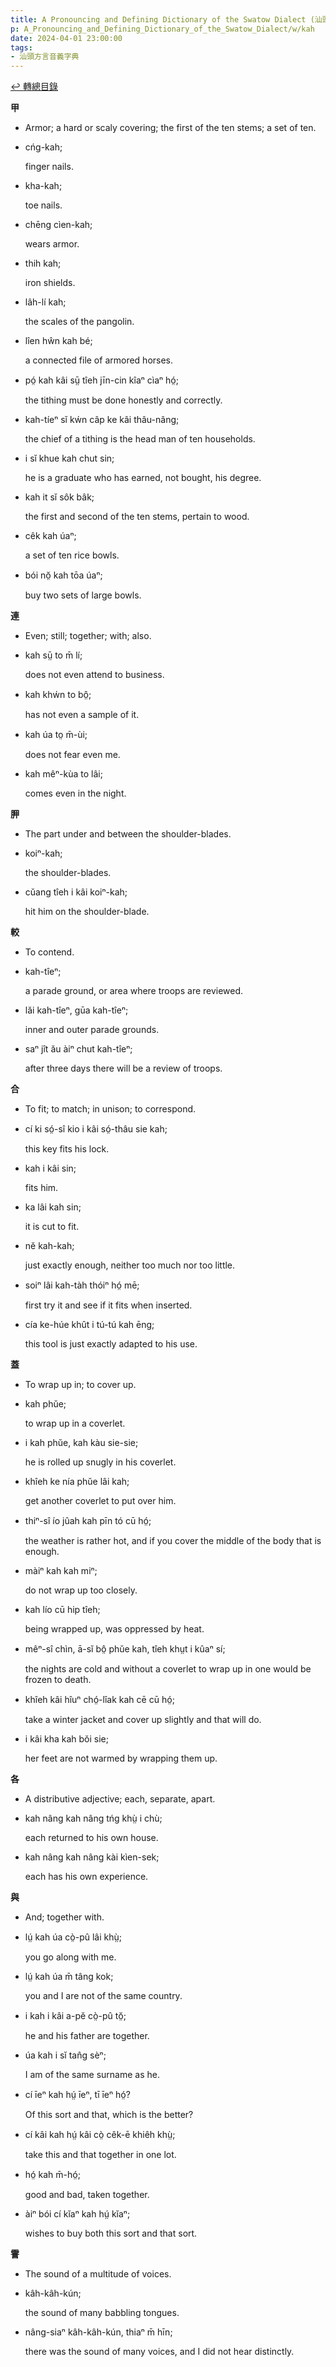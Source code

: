 ```yaml
---
title: A Pronouncing and Defining Dictionary of the Swatow Dialect (汕頭方言音義字典) / kah
p: A_Pronouncing_and_Defining_Dictionary_of_the_Swatow_Dialect/w/kah
date: 2024-04-01 23:00:00
tags: 
- 汕頭方言音義字典
---
```


[↩️ 轉總目錄](/A_Pronouncing_and_Defining_Dictionary_of_the_Swatow_Dialect)


**甲**
- Armor; a hard or scaly covering; the first of the ten stems; a set of ten.

- cńg-kah;

  finger nails.

- kha-kah;

  toe nails.

- chēng cìen-kah;

  wears armor.

- thih kah;

  iron shields.

- lâh-lí kah;

  the scales of the pangolin.

- lîen hŵn kah bé;

  a connected file of armored horses.

- pó̤ kah kâi sṳ̄ tîeh jīn-cin kîaⁿ cìaⁿ hó̤;

  the tithing must be done honestly and correctly.

- kah-tíeⁿ sĭ kẃn câp ke kâi thâu-nâng;

  the chief of a tithing is the head man of ten households.

- i sĭ khue kah chut sin;

  he is a graduate who has earned, not bought, his degree.

- kah it sĭ sôk bâk;

  the first and second of the ten stems, pertain to wood.

- cêk kah úaⁿ;

  a set of ten rice bowls.

- bói nŏ̤ kah tōa úaⁿ;

  buy two sets of large bowls.

**連**
- Even; still; together; with; also.

- kah sṳ̄ to m̄ lí;

  does not even attend to business.

- kah khẃn to bô̤;

  has not even a sample of it.

- kah úa to̤ m̄-ùi;

  does not fear even me.

- kah mêⁿ-kùa to lâi;

  comes even in the night.

**胛**
- The part under and between the shoulder-blades.

- koiⁿ-kah;

  the shoulder-blades.

- cŭang tîeh i kâi koiⁿ-kah;

  hit him on the shoulder-blade.

**較**
- To contend.

- kah-tîeⁿ;

  a parade ground, or area where troops are reviewed.

- lăi kah-tîeⁿ, gūa kah-tîeⁿ;

  inner and outer parade grounds.

- saⁿ jît ău àiⁿ chut kah-tîeⁿ;

  after three days there will be a review of troops.

**合**
- To fit; to match; in unison; to correspond.

- cí ki só̤-sî kio i kâi só̤-thâu sie kah;

  this key fits his lock.

- kah i kâi sin;

  fits him.

- ka lâi kah sin;

  it is cut to fit.

- nĕ kah-kah;

  just exactly enough, neither too much nor too little.

- soiⁿ lâi kah-tàh thóiⁿ hó̤ mē;

  first try it and see if it fits when inserted.

- cía ke-húe khût i tú-tú kah ēng;

  this tool is just exactly adapted to his use.

**蓋**
- To wrap up in; to cover up.

- kah phŭe;

  to wrap up in a coverlet.

- i kah phŭe, kah kàu sie-sie;

  he is rolled up snugly in his coverlet.

- khîeh ke nía phŭe lâi kah;

  get another coverlet to put over him.

- thiⁿ-sî ío jûah kah pīn tó cū hó̤;

  the weather is rather hot, and if you cover the middle of the body that is enough.

- màiⁿ kah kah miⁿ;

  do not wrap up too closely.

- kah lío cū hip tîeh;

  being wrapped up, was oppressed by heat.

- mêⁿ-sî chìn, ā-sĭ bô̤ phŭe kah, tîeh khṳt i kûaⁿ sí;

  the nights are cold and without a coverlet to wrap up in one would be frozen to death.

- khîeh kâi hîuⁿ chó̤-lîak kah cē cū hó̤;

  take a winter jacket and cover up slightly and that will do.

- i kâi kha kah bŏi sie;

  her feet are not warmed by wrapping them up.

**各**
- A distributive adjective; each, separate, apart.

- kah nâng kah nâng tńg khṳ̀ i chù;

  each returned to his own house.

- kah nâng kah nâng kài kìen-sek;

  each has his own experience. 

**與**
- And; together with.

- lṳ́ kah úa cò̤-pû lâi khṳ̀;

  you go along with me.

- lṳ́ kah úa m̄ tâng kok;

  you and I are not of the same country.

- i kah i kâi a-pĕ cò̤-pû tŏ̤;

  he and his father are together.

- úa kah i sĭ tan̂g sèⁿ;

  I am of the same surname as he.

- cí īeⁿ kah hṳ́ īeⁿ, tī īeⁿ hó̤?

  Of this sort and that, which is the better?

- cí kâi kah hṳ́ kâi cò̤ cêk-ē khiêh khṳ̀;

  take this and that together in one lot.

- hó̤ kah m̄-hó̤;

  good and bad, taken together.

- àiⁿ bói cí kĭaⁿ kah hṳ́ kĭaⁿ;

  wishes to buy both this sort and that sort.

**霅**
- The sound of a multitude of voices.

- kâh-kâh-kún;

  the sound of many babbling tongues.

- nâng-siaⁿ kâh-kâh-kún, thiaⁿ m̄ hīn;

  there was the sound of many voices, and I did not hear distinctly.
